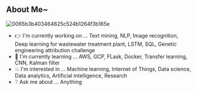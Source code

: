 ## About Me~

![0065b3b403464625c524b1264f3b165e](https://user-images.githubusercontent.com/45563371/88962170-a585ce00-d2d8-11ea-8b71-3c014f8925d8.gif)

- :point_right: I'm currently working on ... Text mining, NLP, Image recognition, Deep learning for wastewater treatment plant, LSTM, SQL, Genetic engineering attribution challenge
- :information_desk_person: I'm currently learning ... AWS, GCP, FLask, Docker, Transfer learning, CNN, Kalman filter
- :boom: I'm interested in ... Machine learning, Internet of Things, Data science, Data analytics, Artificial intelligence, Research
- :grey_question: Ask me about ... Anything
